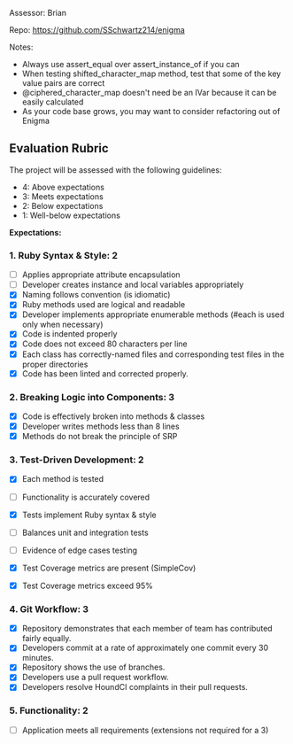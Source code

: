 Assessor: Brian

Repo: https://github.com/SSchwartz214/enigma

Notes:

* Always use assert_equal over assert_instance_of if you can
* When testing shifted_character_map method, test that some of the key value pairs are correct
* @ciphered_character_map doesn't need be an IVar because it can be easily calculated
* As your code base grows, you may want to consider refactoring out of Enigma

## Evaluation Rubric

The project will be assessed with the following guidelines:

* 4: Above expectations
* 3: Meets expectations
* 2: Below expectations
* 1: Well-below expectations

**Expectations:**

### 1. Ruby Syntax & Style: 2

- [ ] Applies appropriate attribute encapsulation  
- [ ] Developer creates instance and local variables appropriately
- [x] Naming follows convention (is idiomatic)
- [x] Ruby methods used are logical and readable  
- [x] Developer implements appropriate enumerable methods (#each is used only when necessary)
- [x] Code is indented properly
- [x] Code does not exceed 80 characters per line
- [x] Each class has correctly-named files and corresponding test files in the proper directories
- [x] Code has been linted and corrected properly.

### 2. Breaking Logic into Components: 3

- [x] Code is effectively broken into methods & classes
- [x] Developer writes methods less than 8 lines
- [x] Methods do not break the principle of SRP

### 3. Test-Driven Development: 2

- [x] Each method is tested  
- [ ] Functionality is accurately covered
- [x] Tests implement Ruby syntax & style   
- [ ] Balances unit and integration tests
- [ ] Evidence of edge cases testing
- [x] Test Coverage metrics are present (SimpleCov)
- [x] Test Coverage metrics exceed 95%


### 4. Git Workflow: 3

- [x] Repository demonstrates that each member of team has contributed fairly equally.
- [x] Developers commit at a rate of approximately one commit every 30 minutes.
- [x] Repository shows the use of branches.
- [x] Developers use a pull request workflow.
- [x] Developers resolve HoundCI complaints in their pull requests.

### 5. Functionality: 2

- [ ] Application meets all requirements (extensions not required for a 3)
